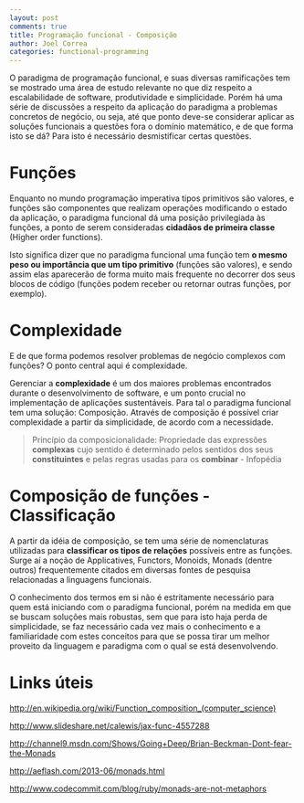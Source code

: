 ```yaml
---
layout: post
comments: true
title: Programação funcional - Composição
author: Joel Correa
categories: functional-programming
---
```


O paradigma de programação funcional, e suas diversas ramificações tem se mostrado uma área de estudo relevante no que diz respeito a escalabilidade de software, produtividade e simplicidade. Porém há uma série de discussões a respeito da aplicação do paradigma a problemas concretos de negócio, ou seja, até que ponto deve-se considerar aplicar as soluções funcionais a questões fora o domínio matemático, e de que forma isto se dá? Para isto é necessário desmistificar certas questões.

Funções
=========
Enquanto no mundo programação imperativa tipos primitivos são valores, e funções são componentes que realizam operações modificando o estado da aplicação, o paradigma funcional dá uma posição privilegiada às funções, a ponto de serem consideradas <b>cidadãos de primeira classe</b> (Higher order functions). 

Isto significa dizer que no paradigma funcional uma função tem <b>o mesmo peso ou importância que um tipo primitivo</b> (funções são valores), e sendo assim elas aparecerão de forma muito mais frequente no decorrer dos seus blocos de código (funções podem receber ou retornar outras funções, por exemplo).

Complexidade
=========
E de que forma podemos resolver problemas de negócio complexos com funções? O ponto central aqui é complexidade.

Gerenciar a <b>complexidade</b> é um dos maiores problemas encontrados durante o desenvolvimento de software, e um ponto crucial no implementação de aplicações sustentáveis. Para tal o paradigma funcional tem uma solução: Composição. Através de composição é possível criar complexidade a partir da simplicidade, de acordo com a necessidade.

<blockquote>
Princípio da composicionalidade: Propriedade das expressões <b>complexas</b> cujo sentido é determinado pelos sentidos dos seus <b>constituintes</b> e pelas regras usadas para os <b>combinar</b> - Infopédia 
</blockquote>

Composição de funções - Classificação
=========
A partir da idéia de composição, se tem uma série de nomenclaturas utilizadas para <b>classificar os tipos de relações</b> possíveis entre as funções. Surge aí a noção de Applicatives, Functors, Monoids, Monads (dentre outros) frequentemente citados em diversas fontes de pesquisa relacionadas a linguagens funcionais. 

O conhecimento dos termos em si não é estritamente necessário para quem está iniciando com o paradigma funcional, porém na medida em que se buscam soluções mais robustas, sem que para isto haja perda de simplicidade, se faz necessário cada vez mais o conhecimento e a familiaridade com estes conceitos para que se possa tirar um melhor proveito da linguagem e paradigma com o qual se está desenvolvendo.

Links úteis
=========
http://en.wikipedia.org/wiki/Function_composition_(computer_science)

http://www.slideshare.net/calewis/jax-func-4557288

http://channel9.msdn.com/Shows/Going+Deep/Brian-Beckman-Dont-fear-the-Monads

http://aeflash.com/2013-06/monads.html

http://www.codecommit.com/blog/ruby/monads-are-not-metaphors


